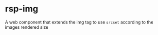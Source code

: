# rsp-img
A web component that extends the img tag to use `srcset` according to the images rendered size
